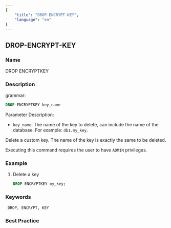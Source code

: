 ```yaml
---
{
    "title": "DROP-ENCRYPT-KEY",
    "language": "en"
}
---
```


<!--
Licensed to the Apache Software Foundation (ASF) under one
or more contributor license agreements.  See the NOTICE file
distributed with this work for additional information
regarding copyright ownership.  The ASF licenses this file
to you under the Apache License, Version 2.0 (the
"License"); you may not use this file except in compliance
with the License.  You may obtain a copy of the License at

  http://www.apache.org/licenses/LICENSE-2.0

Unless required by applicable law or agreed to in writing,
software distributed under the License is distributed on an
"AS IS" BASIS, WITHOUT WARRANTIES OR CONDITIONS OF ANY
KIND, either express or implied.  See the License for the
specific language governing permissions and limitations
under the License.
-->

## DROP-ENCRYPT-KEY

### Name

DROP ENCRYPTKEY

### Description

grammar:

```sql
DROP ENCRYPTKEY key_name
````

Parameter Description:

- `key_name`: The name of the key to delete, can include the name of the database. For example: `db1.my_key`.

Delete a custom key. The name of the key is exactly the same to be deleted.

Executing this command requires the user to have `ADMIN` privileges.

### Example

1. Delete a key

    ```sql
    DROP ENCRYPTKEY my_key;
    ````

### Keywords

     DROP, ENCRYPT, KEY

### Best Practice
